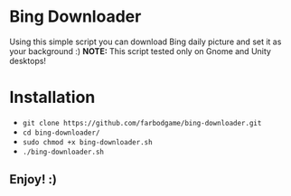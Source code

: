# Bing Downloader
Using this simple script you can download Bing daily picture and set it as your background :)
**NOTE:** This script tested only on Gnome and Unity desktops!

# Installation
* `git clone https://github.com/farbodgame/bing-downloader.git`
* `cd bing-downloader/`
* `sudo chmod +x bing-downloader.sh`
* `./bing-downloader.sh`

## Enjoy! :)
